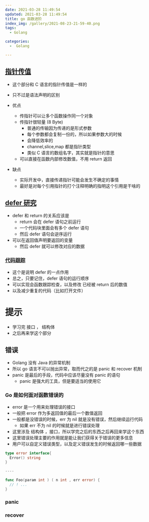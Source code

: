 ```yaml
---
date: 2021-03-28 11:49:54
updated: 2021-03-28 11:49:54
title: go 函数进阶
index_img: /gallery/2021-08-23-21-59-40.png
tags: 
  - Golang

categories:
  -  Golang

---
```


## [指针传值](/posts/code/go/函数/指针传值.go)

- 这个部分和 C 语言的指针传值是一样的
- 只不过是语法声明的区别

- 优点

  - 传指针可以让多个函数操作同一个对象
  - 传指针很轻量 (8 Byte)
    - 普通的传输因为传递的是形式参数
    - 每个参数都会复制一份的，所以如果参数大的时候
    - 会降低效率的
    - channel,slice,map 都是指针类型
    - 类似 C 语言的数组名字，其实就是指针的意思
  - 可以直接在函数内部修改数值，不用 return 返回

- 缺点
  - 实际开发中，直接传递指针可能会发生不确定的事情
  - 最好是对每个引用指针的打个注释明确的指明这个引用是干啥的

## [defer 研究](/posts/code/go/函数/返回值.go)

- defer 和 return 的关系应该是
  - return 会在 defer 语句之前运行
  - 一个代码块里面会有多个 defer 语句
  - 然后 defer 语句会逆序运行
- 可以在返回值声明要返回的变量
  - 然后 defer 就可以修改对应的数据

### [代码跟踪](/posts/code/go/函数/返回值.go)

- 这个是说明 defer 的一点作用
- 总之，只要记住，defer 语句的运行顺序
- 可以实现会函数跟踪检查，以及修改 已经被 return 后的数值
- 以及减少重复的代码（比如打开文件）

# 提示

- 学习完 接口 ， 结构体
- 之后再来学这个部分

## 错误

- Golang 没有 Java 的异常机制
- 所以 go 语言不可以抛出异常，取而代之的是 panic 和 recover 机制
- panic 是最后的手段，代码中应该尽量没有 panic 的语句
  - panic 是强大的工具，但是要适当的使用它

### Go 是如何面对函数错误的

- error 是一个用来处理错误的接口
- 一般把 error 作为多返回值的最后一个数值返回
- 一般都是没错误的时候，err 为 nil 就是没有错误，然后继续运行代码
  - 如果 err 不为 nil 的时候就是进行错误处理
- 这里涉及 结构体 ，接口，所以学完之后的东西之后再回来学这个东西
- 这里错误处理主要的作用就是能让我们获得关于错误的更多信息
- 用户可以自定义错误类型，以及定义错误发生的时候返回哪一些数据

```go
type error interface{
  Error() string
}

----

func Foo(param int ) ( n int , err error) {
  // ! ...
}
```

### panic

### recover    
